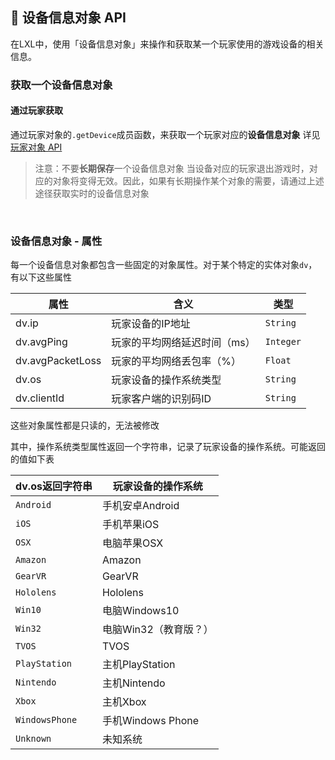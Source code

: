 ##  📱 设备信息对象 API

在LXL中，使用「设备信息对象」来操作和获取某一个玩家使用的游戏设备的相关信息。

### 获取一个设备信息对象

#### 通过玩家获取

通过玩家对象的`.getDevice`成员函数，来获取一个玩家对应的**设备信息对象**
详见 [玩家对象 API](zh_CN/Development/GameAPI/Player.md)

>  注意：不要**长期保存**一个设备信息对象
> 当设备对应的玩家退出游戏时，对应的对象将变得无效。因此，如果有长期操作某个对象的需要，请通过上述途径获取实时的设备信息对象

<br>


### 设备信息对象 - 属性

每一个设备信息对象都包含一些固定的对象属性。对于某个特定的实体对象`dv`，有以下这些属性

| 属性             | 含义                         | 类型      |
| ---------------- | ---------------------------- | --------- |
| dv.ip            | 玩家设备的IP地址             | `String`  |
| dv.avgPing       | 玩家的平均网络延迟时间（ms） | `Integer` |
| dv.avgPacketLoss | 玩家的平均网络丢包率（%）    | `Float`   |
| dv.os            | 玩家设备的操作系统类型       | `String`  |
| dv.clientId      | 玩家客户端的识别码ID         | `String`  |

这些对象属性都是只读的，无法被修改

其中，操作系统类型属性返回一个字符串，记录了玩家设备的操作系统。可能返回的值如下表

| dv.os返回字符串 | 玩家设备的操作系统    |
| --------------- | --------------------- |
| `Android`       | 手机安卓Android       |
| `iOS`           | 手机苹果iOS           |
| `OSX`           | 电脑苹果OSX           |
| `Amazon`        | Amazon                |
| `GearVR`        | GearVR                |
| `Hololens`      | Hololens              |
| `Win10`         | 电脑Windows10         |
| `Win32`         | 电脑Win32（教育版？） |
| `TVOS`          | TVOS                  |
| `PlayStation`   | 主机PlayStation       |
| `Nintendo`      | 主机Nintendo          |
| `Xbox`          | 主机Xbox              |
| `WindowsPhone`  | 手机Windows Phone     |
| `Unknown`       | 未知系统              |

